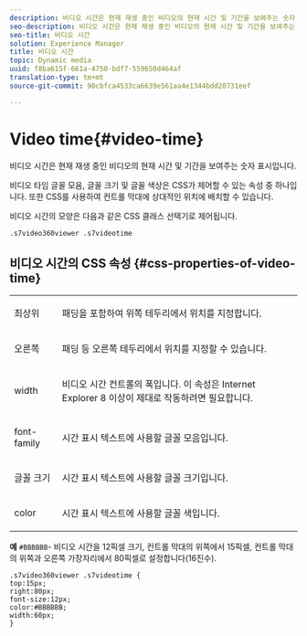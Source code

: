 ```yaml
---
description: 비디오 시간은 현재 재생 중인 비디오의 현재 시간 및 기간을 보여주는 숫자 표시입니다.
seo-description: 비디오 시간은 현재 재생 중인 비디오의 현재 시간 및 기간을 보여주는 숫자 표시입니다.
seo-title: 비디오 시간
solution: Experience Manager
title: 비디오 시간
topic: Dynamic media
uuid: f8ba615f-661a-4750-bdf7-559650d464af
translation-type: tm+mt
source-git-commit: 90cbfca4533ca6639e561aa4e1344bdd20731eef

---
```



# Video time{#video-time}

비디오 시간은 현재 재생 중인 비디오의 현재 시간 및 기간을 보여주는 숫자 표시입니다.

<!--<a id="section_061E550C1C1D4DB2BD663A898895B38C"></a>-->

비디오 타임 글꼴 모음, 글꼴 크기 및 글꼴 색상은 CSS가 제어할 수 있는 속성 중 하나입니다. 또한 CSS를 사용하여 컨트롤 막대에 상대적인 위치에 배치할 수 있습니다.

비디오 시간의 모양은 다음과 같은 CSS 클래스 선택기로 제어됩니다.

```
.s7video360viewer .s7videotime
```

## 비디오 시간의 CSS 속성 {#css-properties-of-video-time}

<table id="table_C48C56E696304C9BAFEE71BA9EA9A174"> 
 <tbody> 
  <tr> 
   <td colname="col1"> <p> <span class="codeph"> 최상위 </span> </p> </td> 
   <td colname="col2"> <p>패딩을 포함하여 위쪽 테두리에서 위치를 지정합니다. </p> </td> 
  </tr> 
  <tr> 
   <td colname="col1"> <p> <span class="codeph"> 오른쪽 </span> </p> </td> 
   <td colname="col2"> <p>패딩 등 오른쪽 테두리에서 위치를 지정할 수 있습니다. </p> </td> 
  </tr> 
  <tr> 
   <td colname="col1"> <p> <span class="codeph"> width </span> </p> </td> 
   <td colname="col2"> <p> 비디오 시간 컨트롤의 폭입니다. 이 속성은 Internet Explorer 8 이상이 제대로 작동하려면 필요합니다. </p> </td> 
  </tr> 
  <tr> 
   <td colname="col1"> <p> <span class="codeph"> font-family </span> </p> </td> 
   <td colname="col2"> <p>시간 표시 텍스트에 사용할 글꼴 모음입니다. </p> </td> 
  </tr> 
  <tr> 
   <td colname="col1"> <p> <span class="codeph"> 글꼴 크기 </span> </p> </td> 
   <td colname="col2"> <p>시간 표시 텍스트에 사용할 글꼴 크기입니다. </p> </td> 
  </tr> 
  <tr> 
   <td colname="col1"> <p> <span class="codeph"> color </span> </p> </td> 
   <td colname="col2"> <p>시간 표시 텍스트에 사용할 글꼴 색입니다. </p> </td> 
  </tr> 
 </tbody> 
</table>

**예** `#BBBBBB`- 비디오 시간을 12픽셀 크기, 컨트롤 막대의 위쪽에서 15픽셀, 컨트롤 막대의 위쪽과 오른쪽 가장자리에서 80픽셀로 설정합니다(16진수).

```
.s7video360viewer .s7videotime { 
top:15px; 
right:80px; 
font-size:12px; 
color:#BBBBBB; 
width:60px;  
}
```

